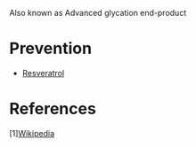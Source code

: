 Also known as Advanced glycation end-product

# Prevention
- [Resveratrol](../../diet/supplements/resveratrol.md)

# References
[1][Wikipedia](https://en.wikipedia.org/wiki/Advanced_glycation_end-product)
